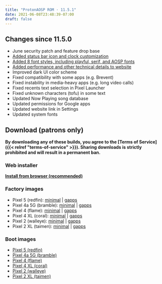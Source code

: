 ```yaml
---
title: "ProtonAOSP ROM · 11.5.1"
date: 2021-06-08T23:48:39-07:00
draft: false
---
```


## Changes since 11.5.0

- June security patch and feature drop base
- [Added status bar icon and clock customization](https://protonaosp.kdrag0n.dev/screenshots#customization)
- [Added 8 font styles, including playful, serif, and AOSP fonts](https://protonaosp.kdrag0n.dev/screenshots#fonts)
- [Added performance and other technical details to website](https://protonaosp.kdrag0n.dev/performance)
- Improved dark UI color scheme
- Fixed compatibility with some apps (e.g. Brevent)
- Fixed instability in media-heavy apps (e.g. long video calls)
- Fixed recents text selection in Pixel Launcher
- Fixed unknown characters (tofu) in some text
- Updated Now Playing song database
- Updated permissions for Google apps
- Updated website link in Settings
- Updated system fonts

## Download (patrons only)

**By downloading any of these builds, you agree to the [Terms of Service]({{< relref "terms-of-service" >}}). Sharing downloads is strictly prohibited and will result in a permanent ban.**

### Web installer

**[Install from browser (recommended)](https://patreon.kdrag0n.dev/protonaosp-install/)**

### Factory images

- Pixel 5 (redfin): [minimal](https://patreon.kdrag0n.dev/exclusive/proton-aosp_redfin-factory_11.5.1-test1.zip) | [gapps](https://patreon.kdrag0n.dev/exclusive/proton-aosp_redfin-factory_11.5.1-test1-gapps.zip)
- Pixel 4a 5G (bramble): [minimal](https://patreon.kdrag0n.dev/exclusive/proton-aosp_bramble-factory_11.5.1-test1.zip) | [gapps](https://patreon.kdrag0n.dev/exclusive/proton-aosp_bramble-factory_11.5.1-test1-gapps.zip)
- Pixel 4 (flame): [minimal](https://patreon.kdrag0n.dev/exclusive/proton-aosp_flame-factory_11.5.1-test1.zip) | [gapps](https://patreon.kdrag0n.dev/exclusive/proton-aosp_flame-factory_11.5.1-test1-gapps.zip)
- Pixel 4 XL (coral): [minimal](https://patreon.kdrag0n.dev/exclusive/proton-aosp_coral-factory_11.5.1-test1.zip) | [gapps](https://patreon.kdrag0n.dev/exclusive/proton-aosp_coral-factory_11.5.1-test1-gapps.zip)
- Pixel 2 (walleye): [minimal](https://patreon.kdrag0n.dev/exclusive/proton-aosp_walleye-factory_11.5.1-test1.zip) | [gapps](https://patreon.kdrag0n.dev/exclusive/proton-aosp_walleye-factory_11.5.1-test1-gapps.zip)
- Pixel 2 XL (taimen): [minimal](https://patreon.kdrag0n.dev/exclusive/proton-aosp_taimen-factory_11.5.1-test1.zip) | [gapps](https://patreon.kdrag0n.dev/exclusive/proton-aosp_taimen-factory_11.5.1-test1-gapps.zip)

### Boot images

- [Pixel 5 (redfin)](https://patreon.kdrag0n.dev/protonaosp-boot/proton-aosp_redfin-factory_11.5.1-test1_boot.img)
- [Pixel 4a 5G (bramble)](https://patreon.kdrag0n.dev/protonaosp-boot/proton-aosp_bramble-factory_11.5.1-test1_boot.img)
- [Pixel 4 (flame)](https://patreon.kdrag0n.dev/protonaosp-boot/proton-aosp_flame-factory_11.5.1-test1_boot.img)
- [Pixel 4 XL (coral)](https://patreon.kdrag0n.dev/protonaosp-boot/proton-aosp_coral-factory_11.5.1-test1_boot.img)
- [Pixel 2 (walleye)](https://patreon.kdrag0n.dev/protonaosp-boot/proton-aosp_walleye-factory_11.5.1-test1_boot.img)
- [Pixel 2 XL (taimen)](https://patreon.kdrag0n.dev/protonaosp-boot/proton-aosp_taimen-factory_11.5.1-test1_boot.img)
